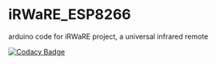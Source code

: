 # iRWaRE_ESP8266
arduino code for iRWaRE project, a universal infrared remote


[![Codacy Badge](https://api.codacy.com/project/badge/Grade/9f2e4183d2a341398ac1fc88ed7a0788)](https://www.codacy.com/manual/meudayhegde/iRWaRE_ESP8266?utm_source=github.com&amp;utm_medium=referral&amp;utm_content=meudayhegde/iRWaRE_ESP8266&amp;utm_campaign=Badge_Grade)
